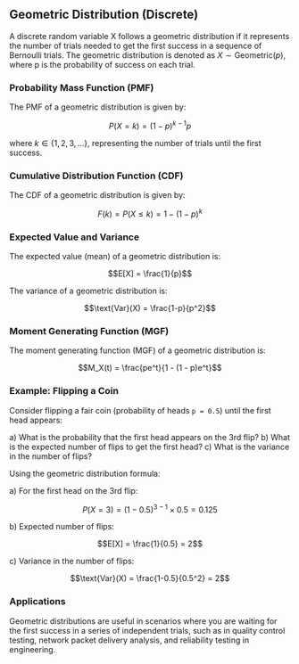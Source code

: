 ## Geometric Distribution (Discrete)

A discrete random variable X follows a geometric distribution if it represents the number of trials needed to get the first success in a sequence of Bernoulli trials. The geometric distribution is denoted as $X \sim \text{Geometric}(p)$, where p is the probability of success on each trial.

### Probability Mass Function (PMF)

The PMF of a geometric distribution is given by:

$$P(X=k) = (1-p)^{k-1} p$$

where $k \in \{1, 2, 3, \dots\}$, representing the number of trials until the first success.

### Cumulative Distribution Function (CDF)

The CDF of a geometric distribution is given by:

$$F(k) = P(X \le k) = 1 - (1-p)^k$$

### Expected Value and Variance

The expected value (mean) of a geometric distribution is:

$$E[X] = \frac{1}{p}$$

The variance of a geometric distribution is:

$$\text{Var}(X) = \frac{1-p}{p^2}$$

### Moment Generating Function (MGF)

The moment generating function (MGF) of a geometric distribution is:

$$M_X(t) = \frac{pe^t}{1 - (1 - p)e^t}$$

### Example: Flipping a Coin

Consider flipping a fair coin (probability of heads `p = 0.5`) until the first head appears:

a) What is the probability that the first head appears on the 3rd flip?
b) What is the expected number of flips to get the first head?
c) What is the variance in the number of flips?

Using the geometric distribution formula:

a) For the first head on the 3rd flip:

$$P(X = 3) = (1-0.5)^{3-1} \times 0.5 = 0.125$$

b) Expected number of flips:

$$E[X] = \frac{1}{0.5} = 2$$

c) Variance in the number of flips:

$$\text{Var}(X) = \frac{1-0.5}{0.5^2} = 2$$

### Applications

Geometric distributions are useful in scenarios where you are waiting for the first success in a series of independent trials, such as in quality control testing, network packet delivery analysis, and reliability testing in engineering.
